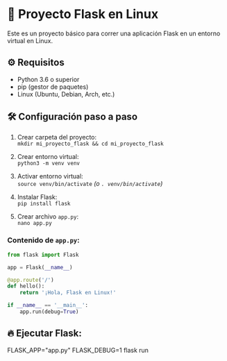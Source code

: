 # 🚀 Proyecto Flask en Linux

Este es un proyecto básico para correr una aplicación Flask en un entorno virtual en Linux.

## ⚙️ Requisitos

- Python 3.6 o superior
- pip (gestor de paquetes)
- Linux (Ubuntu, Debian, Arch, etc.)

## 🛠️ Configuración paso a paso

1. Crear carpeta del proyecto:  
`mkdir mi_proyecto_flask && cd mi_proyecto_flask`

2. Crear entorno virtual:  
`python3 -m venv venv`

3. Activar entorno virtual:  
`source venv/bin/activate`  *(o `. venv/bin/activate`)*

4. Instalar Flask:  
`pip install flask`

5. Crear archivo `app.py`:  
`nano app.py`

### Contenido de `app.py`:

```python
from flask import Flask

app = Flask(__name__)

@app.route('/')
def hello():
    return '¡Hola, Flask en Linux!'

if __name__ == '__main__':
    app.run(debug=True)
```


## 🔥 Ejecutar Flask:

FLASK_APP="app.py" FLASK_DEBUG=1 flask run
